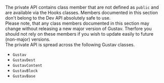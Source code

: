 The private API contains class member that are not defined as `public` and are available via the Hooks classes. Members documented in this section don't belong to the Dev API absolutely safe to use.  
Please note, that any class members documented in this section may change without releasing a new major version of Gustav. Therfore you should not rely on these members if you wish to update easily to future (non-major) versions.  
The private API is spread across the following Gustav classes.

+   `Gustav`
+   `GustavDest`
+   `GustavContent`
+   `GustavBlock`
+   `GustavBase`